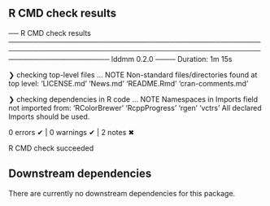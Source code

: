 ## R CMD check results

── R CMD check results ──────────────────────────────────────────────────────────────────────────────────────────────────────────────────────── lddmm 0.2.0 ────
Duration: 1m 15s

❯ checking top-level files ... NOTE
  Non-standard files/directories found at top level:
    ‘LICENSE.md’ ‘News.md’ ‘README.Rmd’ ‘cran-comments.md’

❯ checking dependencies in R code ... NOTE
  Namespaces in Imports field not imported from:
    ‘RColorBrewer’ ‘RcppProgress’ ‘rgen’ ‘vctrs’
    All declared Imports should be used.

0 errors ✔ | 0 warnings ✔ | 2 notes ✖

R CMD check succeeded

## Downstream dependencies

There are currently no downstream dependencies for this package.